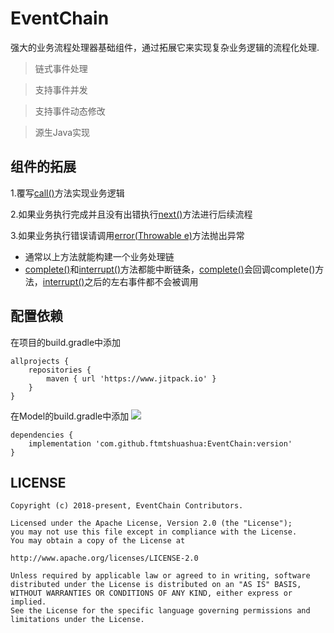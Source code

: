 # EventChain
强大的业务流程处理器基础组件，通过拓展它来实现复杂业务逻辑的流程化处理.

>链式事件处理

>支持事件并发

>支持事件动态修改

>源生Java实现

## 组件的拓展
1.覆写[call()]()方法实现业务逻辑

2.如果业务执行完成并且没有出错执行[next()]()方法进行后续流程

3.如果业务执行错误请调用[error(Throwable e)]()方法抛出异常

* 通常以上方法就能构建一个业务处理链
* [complete()]()和[interrupt()]()方法都能中断链条，[complete()]()会回调complete()方法，[interrupt()]()之后的左右事件都不会被调用




## 配置依赖

在项目的build.gradle中添加
```
allprojects {
    repositories {
        maven { url 'https://www.jitpack.io' }
    }
}
```
在Model的build.gradle中添加 [![](https://jitpack.io/v/ftmtshuashua/EventChain.svg)](https://jitpack.io/#ftmtshuashua/EventChain)
```
dependencies {
    implementation 'com.github.ftmtshuashua:EventChain:version'
}
```


## LICENSE

```
Copyright (c) 2018-present, EventChain Contributors.

Licensed under the Apache License, Version 2.0 (the "License");
you may not use this file except in compliance with the License.
You may obtain a copy of the License at

http://www.apache.org/licenses/LICENSE-2.0

Unless required by applicable law or agreed to in writing, software
distributed under the License is distributed on an "AS IS" BASIS,
WITHOUT WARRANTIES OR CONDITIONS OF ANY KIND, either express or implied.
See the License for the specific language governing permissions and
limitations under the License.
```




